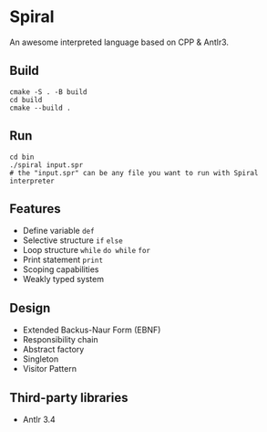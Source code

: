 # Spiral

An awesome interpreted language based on CPP & Antlr3.

## Build

```shell
cmake -S . -B build
cd build
cmake --build .
```

## Run

```shell
cd bin
./spiral input.spr
# the "input.spr" can be any file you want to run with Spiral interpreter
```

## Features

- Define variable `def`
- Selective structure `if` `else`
- Loop structure `while` `do while` `for`
- Print statement `print`
- Scoping capabilities
- Weakly typed system

## Design

- Extended Backus-Naur Form (EBNF)
- Responsibility chain
- Abstract factory
- Singleton
- Visitor Pattern

## Third-party libraries

- Antlr 3.4
